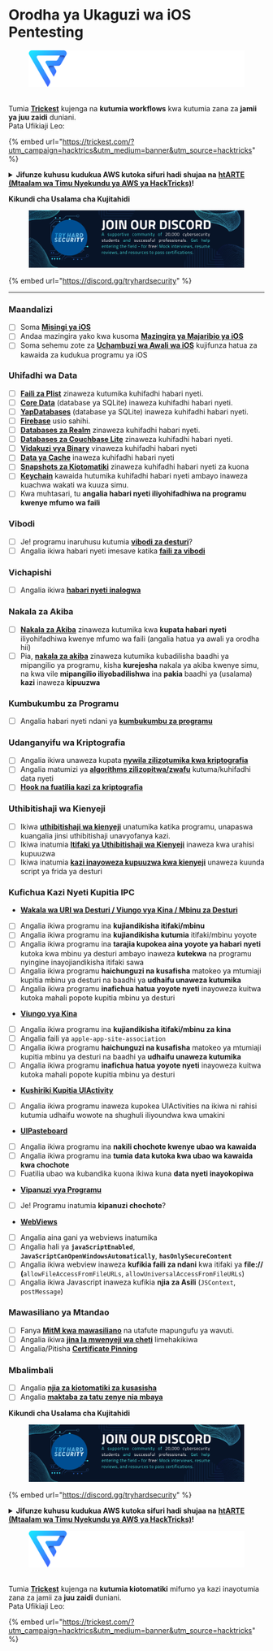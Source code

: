 # Orodha ya Ukaguzi wa iOS Pentesting

<figure><img src="../.gitbook/assets/image (3) (1) (1) (1) (1) (1) (1).png" alt=""><figcaption></figcaption></figure>

\
Tumia [**Trickest**](https://trickest.com/?utm\_campaign=hacktrics\&utm\_medium=banner\&utm\_source=hacktricks) kujenga na **kutumia workflows** kwa kutumia zana za **jamii ya juu zaidi** duniani.\
Pata Ufikiaji Leo:

{% embed url="https://trickest.com/?utm_campaign=hacktrics&utm_medium=banner&utm_source=hacktricks" %}

<details>

<summary><strong>Jifunze kuhusu kudukua AWS kutoka sifuri hadi shujaa na</strong> <a href="https://training.hacktricks.xyz/courses/arte"><strong>htARTE (Mtaalam wa Timu Nyekundu ya AWS ya HackTricks)</strong></a><strong>!</strong></summary>

Njia nyingine za kusaidia HackTricks:

* Ikiwa unataka kuona **kampuni yako ikitangazwa kwenye HackTricks** au **kupakua HackTricks kwa PDF** Angalia [**MIPANGO YA KUJIUNGA**](https://github.com/sponsors/carlospolop)!
* Pata [**bidhaa rasmi za PEASS & HackTricks**](https://peass.creator-spring.com)
* Gundua [**Familia ya PEASS**](https://opensea.io/collection/the-peass-family), mkusanyiko wetu wa [**NFTs**](https://opensea.io/collection/the-peass-family) ya kipekee
* **Jiunge na** 💬 [**Kikundi cha Discord**](https://discord.gg/hRep4RUj7f) au kikundi cha [**telegram**](https://t.me/peass) au **tufuate** kwenye **Twitter** 🐦 [**@carlospolopm**](https://twitter.com/hacktricks\_live)**.**
* **Shiriki mbinu zako za kudukua kwa kuwasilisha PRs kwa** [**HackTricks**](https://github.com/carlospolop/hacktricks) na [**HackTricks Cloud**](https://github.com/carlospolop/hacktricks-cloud) github repos.

</details>

**Kikundi cha Usalama cha Kujitahidi**

<figure><img src="../.gitbook/assets/telegram-cloud-document-1-5159108904864449420.jpg" alt=""><figcaption></figcaption></figure>

{% embed url="https://discord.gg/tryhardsecurity" %}

***

### Maandalizi

* [ ] Soma [**Misingi ya iOS**](ios-pentesting/ios-basics.md)
* [ ] Andaa mazingira yako kwa kusoma [**Mazingira ya Majaribio ya iOS**](ios-pentesting/ios-testing-environment.md)
* [ ] Soma sehemu zote za [**Uchambuzi wa Awali wa iOS**](ios-pentesting/#initial-analysis) kujifunza hatua za kawaida za kudukua programu ya iOS

### Uhifadhi wa Data

* [ ] [**Faili za Plist**](ios-pentesting/#plist) zinaweza kutumika kuhifadhi habari nyeti.
* [ ] [**Core Data**](ios-pentesting/#core-data) (database ya SQLite) inaweza kuhifadhi habari nyeti.
* [ ] [**YapDatabases**](ios-pentesting/#yapdatabase) (database ya SQLite) inaweza kuhifadhi habari nyeti.
* [ ] [**Firebase**](ios-pentesting/#firebase-real-time-databases) usio sahihi.
* [ ] [**Databases za Realm**](ios-pentesting/#realm-databases) zinaweza kuhifadhi habari nyeti.
* [ ] [**Databases za Couchbase Lite**](ios-pentesting/#couchbase-lite-databases) zinaweza kuhifadhi habari nyeti.
* [ ] [**Vidakuzi vya Binary**](ios-pentesting/#cookies) vinaweza kuhifadhi habari nyeti
* [ ] [**Data ya Cache**](ios-pentesting/#cache) inaweza kuhifadhi habari nyeti
* [ ] [**Snapshots za Kiotomatiki**](ios-pentesting/#snapshots) zinaweza kuhifadhi habari nyeti za kuona
* [ ] [**Keychain**](ios-pentesting/#keychain) kawaida hutumika kuhifadhi habari nyeti ambayo inaweza kuachwa wakati wa kuuza simu.
* [ ] Kwa muhtasari, tu **angalia habari nyeti iliyohifadhiwa na programu kwenye mfumo wa faili**

### Vibodi

* [ ] Je! programu inaruhusu kutumia [**vibodi za desturi**](ios-pentesting/#custom-keyboards-keyboard-cache)?
* [ ] Angalia ikiwa habari nyeti imesave katika [**faili za vibodi**](ios-pentesting/#custom-keyboards-keyboard-cache)

### **Vichapishi**

* [ ] Angalia ikiwa [**habari nyeti inalogwa**](ios-pentesting/#logs)

### Nakala za Akiba

* [ ] [**Nakala za Akiba**](ios-pentesting/#backups) zinaweza kutumika kwa **kupata habari nyeti** iliyohifadhiwa kwenye mfumo wa faili (angalia hatua ya awali ya orodha hii)
* [ ] Pia, [**nakala za akiba**](ios-pentesting/#backups) zinaweza kutumika kubadilisha baadhi ya mipangilio ya programu, kisha **kurejesha** nakala ya akiba kwenye simu, na kwa vile **mipangilio iliyobadilishwa** ina **pakia** baadhi ya (usalama) **kazi** inaweza **kipuuzwa**

### **Kumbukumbu za Programu**

* [ ] Angalia habari nyeti ndani ya [**kumbukumbu za programu**](ios-pentesting/#testing-memory-for-sensitive-data)

### **Udanganyifu wa Kriptografia**

* [ ] Angalia ikiwa unaweza kupata [**nywila zilizotumika kwa kriptografia**](ios-pentesting/#broken-cryptography)
* [ ] Angalia matumizi ya [**algorithms zilizopitwa/zwafu**](ios-pentesting/#broken-cryptography) kutuma/kuhifadhi data nyeti
* [ ] [**Hook na fuatilia kazi za kriptografia**](ios-pentesting/#broken-cryptography)

### **Uthibitishaji wa Kienyeji**

* [ ] Ikiwa [**uthibitishaji wa kienyeji**](ios-pentesting/#local-authentication) unatumika katika programu, unapaswa kuangalia jinsi uthibitishaji unavyofanya kazi.
* [ ] Ikiwa inatumia [**Itifaki ya Uthibitishaji wa Kienyeji**](ios-pentesting/#local-authentication-framework) inaweza kwa urahisi kupuuzwa
* [ ] Ikiwa inatumia [**kazi inayoweza kupuuzwa kwa kienyeji**](ios-pentesting/#local-authentication-using-keychain) unaweza kuunda script ya frida ya desturi

### Kufichua Kazi Nyeti Kupitia IPC

* [**Wakala wa URI wa Desturi / Viungo vya Kina / Mbinu za Desturi**](ios-pentesting/#custom-uri-handlers-deeplinks-custom-schemes)
* [ ] Angalia ikiwa programu ina **kujiandikisha itifaki/mbinu**
* [ ] Angalia ikiwa programu ina **kujiandikisha kutumia** itifaki/mbinu yoyote
* [ ] Angalia ikiwa programu ina **tarajia kupokea aina yoyote ya habari nyeti** kutoka kwa mbinu ya desturi ambayo inaweza **kutekwa** na programu nyingine inayojiandikisha itifaki sawa
* [ ] Angalia ikiwa programu **haichunguzi na kusafisha** matokeo ya mtumiaji kupitia mbinu ya desturi na baadhi ya **udhaifu unaweza kutumika**
* [ ] Angalia ikiwa programu **inafichua hatua yoyote nyeti** inayoweza kuitwa kutoka mahali popote kupitia mbinu ya desturi
* [**Viungo vya Kina**](ios-pentesting/#universal-links)
* [ ] Angalia ikiwa programu ina **kujiandikisha itifaki/mbinu za kina**
* [ ] Angalia faili ya `apple-app-site-association`
* [ ] Angalia ikiwa programu **haichunguzi na kusafisha** matokeo ya mtumiaji kupitia mbinu ya desturi na baadhi ya **udhaifu unaweza kutumika**
* [ ] Angalia ikiwa programu **inafichua hatua yoyote nyeti** inayoweza kuitwa kutoka mahali popote kupitia mbinu ya desturi
* [**Kushiriki Kupitia UIActivity**](ios-pentesting/ios-uiactivity-sharing.md)
* [ ] Angalia ikiwa programu inaweza kupokea UIActivities na ikiwa ni rahisi kutumia udhaifu wowote na shughuli iliyoundwa kwa umakini
* [**UIPasteboard**](ios-pentesting/ios-uipasteboard.md)
* [ ] Angalia ikiwa programu ina **nakili chochote kwenye ubao wa kawaida**
* [ ] Angalia ikiwa programu ina **tumia data kutoka kwa ubao wa kawaida kwa chochote**
* [ ] Fuatilia ubao wa kubandika kuona ikiwa kuna **data nyeti inayokopiwa**
* [**Vipanuzi vya Programu**](ios-pentesting/ios-app-extensions.md)
* [ ] Je! Programu inatumia **kipanuzi chochote**?
* [**WebViews**](ios-pentesting/ios-webviews.md)
* [ ] Angalia aina gani ya webviews inatumika
* [ ] Angalia hali ya **`javaScriptEnabled`**, **`JavaScriptCanOpenWindowsAutomatically`**, **`hasOnlySecureContent`**
* [ ] Angalia ikiwa webview inaweza **kufikia faili za ndani** kwa itifaki ya **file://** **(**`allowFileAccessFromFileURLs`, `allowUniversalAccessFromFileURLs`)
* [ ] Angalia ikiwa Javascript inaweza kufikia **njia za Asili** (`JSContext`, `postMessage`)
### Mawasiliano ya Mtandao

* [ ] Fanya [**MitM kwa mawasiliano**](ios-pentesting/#network-communication) na utafute mapungufu ya wavuti.
* [ ] Angalia ikiwa [**jina la mwenyeji wa cheti**](ios-pentesting/#hostname-check) limehakikiwa
* [ ] Angalia/Pitisha [**Certificate Pinning**](ios-pentesting/#certificate-pinning)

### **Mbalimbali**

* [ ] Angalia [**njia za kiotomatiki za kusasisha**](ios-pentesting/#hot-patching-enforced-updateing)
* [ ] Angalia [**maktaba za tatu zenye nia mbaya**](ios-pentesting/#third-parties)

**Kikundi cha Usalama cha Kujitahidi**

<figure><img src="../.gitbook/assets/telegram-cloud-document-1-5159108904864449420.jpg" alt=""><figcaption></figcaption></figure>

{% embed url="https://discord.gg/tryhardsecurity" %}

<details>

<summary><strong>Jifunze kuhusu kudukua AWS kutoka sifuri hadi shujaa na</strong> <a href="https://training.hacktricks.xyz/courses/arte"><strong>htARTE (Mtaalam wa Timu Nyekundu ya AWS ya HackTricks)</strong></a><strong>!</strong></summary>

Njia nyingine za kusaidia HackTricks:

* Ikiwa unataka kuona **kampuni yako ikitangazwa kwenye HackTricks** au **kupakua HackTricks kwa PDF** Angalia [**MIPANGO YA KUJIUNGA**](https://github.com/sponsors/carlospolop)!
* Pata [**bidhaa rasmi za PEASS & HackTricks**](https://peass.creator-spring.com)
* Gundua [**Familia ya PEASS**](https://opensea.io/collection/the-peass-family), mkusanyiko wetu wa [**NFTs**](https://opensea.io/collection/the-peass-family) ya kipekee
* **Jiunge na** 💬 **kikundi cha Discord**](https://discord.gg/hRep4RUj7f) au **kikundi cha telegram**](https://t.me/peass) au **tufuate** kwenye **Twitter** 🐦 [**@carlospolopm**](https://twitter.com/hacktricks\_live)**.**
* **Shiriki mbinu zako za kudukua kwa kuwasilisha PRs kwa** [**HackTricks**](https://github.com/carlospolop/hacktricks) na [**HackTricks Cloud**](https://github.com/carlospolop/hacktricks-cloud) github repos.

</details>

<figure><img src="../.gitbook/assets/image (3) (1) (1) (1) (1) (1) (1).png" alt=""><figcaption></figcaption></figure>

\
Tumia [**Trickest**](https://trickest.com/?utm\_campaign=hacktrics\&utm\_medium=banner\&utm\_source=hacktricks) kujenga na **kutumia kiotomatiki** mifumo ya kazi inayotumia zana za jamii za **juu zaidi** duniani.\
Pata Ufikiaji Leo:

{% embed url="https://trickest.com/?utm_campaign=hacktrics&utm_medium=banner&utm_source=hacktricks" %}
